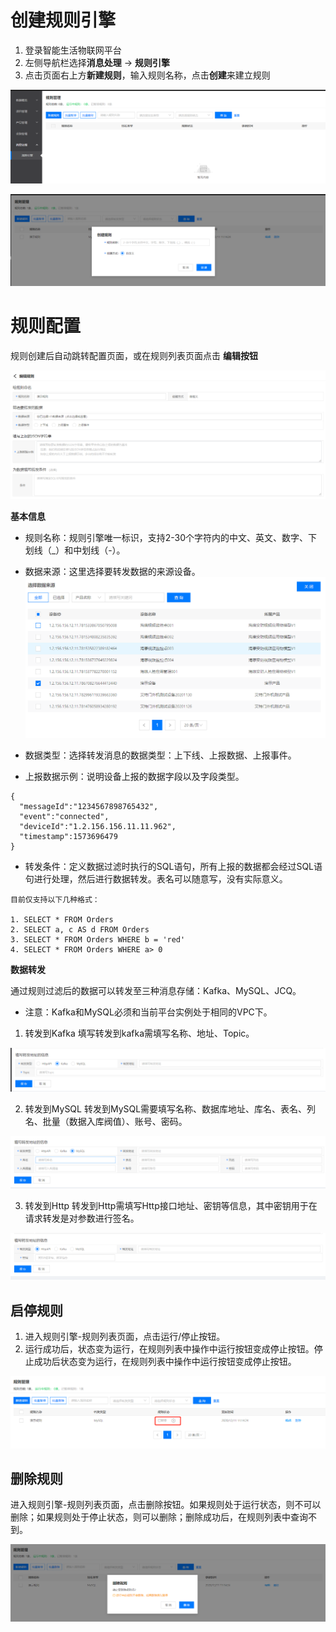 # 创建规则引擎

1. 登录智能生活物联网平台
2. 左侧导航栏选择**消息处理** -> **规则引擎**
3. 点击页面右上方**新建规则**，输入规则名称，点击**创建**来建立规则

![管理规则](../../../../../image/IoT/IoT-Estate/Rule-Engine/Manage-Rule.png)

![创建规则](../../../../../image/IoT/IoT-Estate/Rule-Engine/Create-Rule.png)


# 规则配置
规则创建后自动跳转配置页面，或在规则列表页面点击 **编辑按钮**

![规则配置](../../../../../image/IoT/IoT-Estate/Rule-Engine/Edit-Rule.png)

**基本信息** 

- 规则名称：规则引擎唯一标识，支持2-30个字符内的中文、英文、数字、下划线（_）和中划线（-）。

- 数据来源：这里选择要转发数据的来源设备。![数据来源](../../../../../image/IoT/IoT-Estate/Rule-Engine/Choose-Origin.png)

- 数据类型：选择转发消息的数据类型：上下线、上报数据、上报事件。

- 上报数据示例：说明设备上报的数据字段以及字段类型。

```
{ 
  "messageId":"1234567898765432",
  "event":"connected",
  "deviceId":"1.2.156.156.11.11.962",
  "timestamp":1573696479
}
```

- 转发条件：定义数据过滤时执行的SQL语句，所有上报的数据都会经过SQL语句进行处理，然后进行数据转发。表名可以随意写，没有实际意义。

```
目前仅支持以下几种格式：

1. SELECT * FROM Orders
2. SELECT a, c AS d FROM Orders
3. SELECT * FROM Orders WHERE b = 'red'
4. SELECT * FROM Orders WHERE a> 0
```

**数据转发**

通过规则过滤后的数据可以转发至三种消息存储：Kafka、MySQL、JCQ。

- 注意：Kafka和MySQL必须和当前平台实例处于相同的VPC下。

1. 转发到Kafka
填写转发到kafka需填写名称、地址、Topic。

![转发到Kafka](../../../../../image/IoT/IoT-Estate/Rule-Engine/To-Kafka.png)

2. 转发到MySQL
转发到MySQL需要填写名称、数据库地址、库名、表名、列名、批量（数据入库阀值）、账号、密码。

![转发到MySQL](../../../../../image/IoT/IoT-Estate/Rule-Engine/To-MySQL.png)

3. 转发到Http
转发到Http需填写Http接口地址、密钥等信息，其中密钥用于在请求转发是对参数进行签名。

![转发到Http](../../../../../image/IoT/IoT-Estate/Rule-Engine/To-Http.png)

## 启停规则
1. 进入规则引擎-规则列表页面，点击运行/停止按钮。
2. 运行成功后，状态变为运行，在规则列表中操作中运行按钮变成停止按钮。停止成功后状态变为运行，在规则列表中操作中运行按钮变成停止按钮。

![启停规则](../../../../../image/IoT/IoT-Estate/Rule-Engine/Start-Stop.png)

## 删除规则

进入规则引擎-规则列表页面，点击删除按钮。如果规则处于运行状态，则不可以删除；如果规则处于停止状态，则可以删除；删除成功后，在规则列表中查询不到。

![删除规则](../../../../../image/IoT/IoT-Estate/Rule-Engine/Delete-Rule.png)
